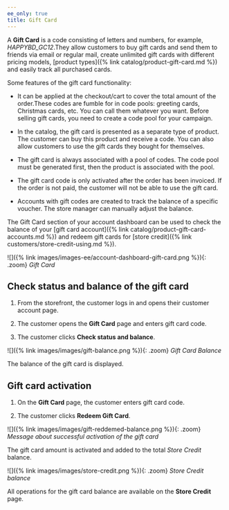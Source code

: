 ```yaml
---
ee_only: true
title: Gift Card
---
```


A **Gift Card** is a code consisting of letters and numbers, for example, _HAPPYBD_GC12_.They allow customers to buy gift cards and send them to friends via email or regular mail, create unlimited gift cards with different pricing models, [product types]({% link catalog/product-gift-card.md %}) and easily track all purchased cards.

Some features of the gift card functionality:

- It can be applied at the checkout/cart to cover the total amount of the order.These codes are fumble for in code pools: greeting cards, Christmas cards, etc. You can call them whatever you want. Before selling gift cards, you need to create a code pool for your campaign.

- In the catalog, the gift card is presented as a separate type of product. The customer can buy this product and receive a code. You can also allow customers to use the gift cards they bought for themselves.

- The gift card is always associated with a pool of codes. The code pool must be generated first, then the product is associated with the pool.

- The gift card code is only activated after the order has been invoiced. If the order is not paid, the customer will not be able to use the gift card.

- Accounts with gift codes are created to track the balance of a specific voucher. The store manager can manually adjust the balance.

The Gift Card section of your account dashboard can be used to check the balance of your [gift card account]({% link catalog/product-gift-card-accounts.md %}) and redeem gift cards for [store credit]({% link customers/store-credit-using.md %}).

![]({% link images/images-ee/account-dashboard-gift-card.png %}){: .zoom}
_Gift Card_

## Check status and balance of the gift card

1. From the storefront, the customer logs in and opens their customer account page.

1. The customer opens the **Gift Card** page and enters gift card code.

1. The customer clicks **Check status and balance**.

![]({% link images/images/gift-balance.png %}){: .zoom}
_Gift Card Balance_

The balance of the gift card is displayed.

## Gift card activation

1. On the **Gift Card** page,  the customer enters gift card code.

1. The customer clicks **Redeem Gift Card**.

![]({% link images/images/gift-reddemed-balance.png %}){: .zoom}
_Message about successful activation of the gift card_

The gift card amount is activated and added to the total _Store Credit_ balance.

![]({% link images/images/store-credit.png %}){: .zoom}
_Store Credit balance_

All operations for the gift card balance are available on the **Store Credit** page.
